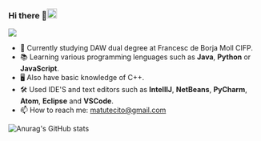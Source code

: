 ### Hi there 👋<img height="20" src="https://emoji.gg/assets/emoji/5887-animalcrossdance.gif">
![](https://komarev.com/ghpvc/?username=MatiasAGomezJ&color=blueviolet)
- 🌱 Currently studying DAW dual degree at Francesc de Borja Moll CIFP.
- 📚 Learning various programming lenguages such as **Java**, **Python** or **JavaScript**.
- 🖥️ Also have basic knowledge of C++.
- 🛠️ Used IDE'S and text editors such as **IntellIJ**, **NetBeans**, **PyCharm**, **Atom**, **Eclipse** and **VSCode**.
- 📫 How to reach me: matutecito@gmail.com

![Anurag's GitHub stats](https://github-readme-stats.vercel.app/api?username=MatiasAGomezJ&show_icons=true&theme=radical)
